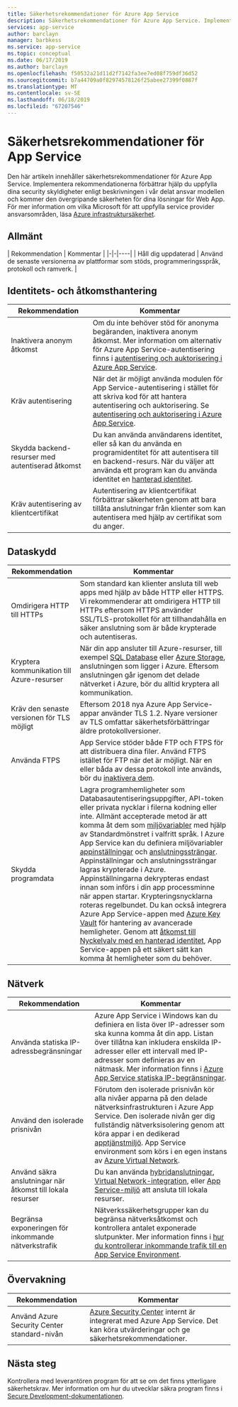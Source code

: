 ```yaml
---
title: Säkerhetsrekommendationer för Azure App Service
description: Säkerhetsrekommendationer för Azure App Service. Implementera rekommendationerna förbättrar hjälp du uppfylla dina security skyldigheter enligt beskrivningen i vår delat ansvar modellen och kommer den övergripande säkerheten för dina lösningar för web app.
services: app-service
author: barclayn
manager: barbkess
ms.service: app-service
ms.topic: conceptual
ms.date: 06/17/2019
ms.author: barclayn
ms.openlocfilehash: f50532a21d11d2f7142fa3ee7ed08f759df36d52
ms.sourcegitcommit: b7a44709a0f82974578126f25abee27399f0887f
ms.translationtype: MT
ms.contentlocale: sv-SE
ms.lasthandoff: 06/18/2019
ms.locfileid: "67207546"
---
```

# <a name="security-recommendations-for-app-service"></a>Säkerhetsrekommendationer för App Service

Den här artikeln innehåller säkerhetsrekommendationer för Azure App Service. Implementera rekommendationerna förbättrar hjälp du uppfylla dina security skyldigheter enligt beskrivningen i vår delat ansvar modellen och kommer den övergripande säkerheten för dina lösningar för Web App. För mer information om vilka Microsoft för att uppfylla service provider ansvarsområden, läsa [Azure infrastruktursäkerhet](../security/azure-security-infrastructure.md).

## <a name="general"></a>Allmänt

| Rekommendation | Kommentar |
|-|-|----|
| Håll dig uppdaterad | Använd de senaste versionerna av plattformar som stöds, programmeringsspråk, protokoll och ramverk. |

## <a name="identity-and-access-management"></a>Identitets- och åtkomsthantering

| Rekommendation | Kommentar |
|-|----|
| Inaktivera anonym åtkomst | Om du inte behöver stöd för anonyma begäranden, inaktivera anonym åtkomst. Mer information om alternativ för Azure App Service-autentisering finns i [autentisering och auktorisering i Azure App Service](overview-authentication-authorization.md).|
| Kräv autentisering | När det är möjligt använda modulen för App Service-autentisering i stället för att skriva kod för att hantera autentisering och auktorisering. Se [autentisering och auktorisering i Azure App Service](overview-authentication-authorization.md). |
| Skydda backend-resurser med autentiserad åtkomst | Du kan använda användarens identitet, eller så kan du använda en programidentitet för att autentisera till en backend-resurs. När du väljer att använda ett program kan du använda identitet en [hanterad identitet](overview-managed-identity.md).
| Kräv autentisering av klientcertifikat | Autentisering av klientcertifikat förbättrar säkerheten genom att bara tillåta anslutningar från klienter som kan autentisera med hjälp av certifikat som du anger. |

## <a name="data-protection"></a>Dataskydd

| Rekommendation | Kommentar |
|-|-|
| Omdirigera HTTP till HTTPs | Som standard kan klienter ansluta till web apps med hjälp av både HTTP eller HTTPS. Vi rekommenderar att omdirigera HTTP till HTTPs eftersom HTTPS använder SSL/TLS-protokollet för att tillhandahålla en säker anslutning som är både krypterade och autentiseras. |
| Kryptera kommunikation till Azure-resurser | När din app ansluter till Azure-resurser, till exempel [SQL Database](https://azure.microsoft.com/services/sql-database/) eller [Azure Storage](/azure/storage/), anslutningen som ligger i Azure. Eftersom anslutningen går igenom det delade nätverket i Azure, bör du alltid kryptera all kommunikation. |
| Kräv den senaste versionen för TLS möjligt | Eftersom 2018 nya Azure App Service-appar använder TLS 1.2. Nyare versioner av TLS omfattar säkerhetsförbättringar äldre protokollversioner. |
| Använda FTPS | App Service stöder både FTP och FTPS för att distribuera dina filer. Använd FTPS istället för FTP när det är möjligt. När en eller båda av dessa protokoll inte används, bör du [inaktivera dem](deploy-ftp.md#enforce-ftps). |
| Skydda programdata | Lagra programhemligheter som Databasautentiseringsuppgifter, API-token eller privata nycklar i filerna kodning eller inte. Allmänt accepterade metod är att komma åt dem som [miljövariabler](https://wikipedia.org/wiki/Environment_variable) med hjälp av Standardmönstret i valfritt språk. I Azure App Service kan du definiera miljövariabler [appinställningar](web-sites-configure.md) och [anslutningssträngar](web-sites-configure.md). Appinställningar och anslutningssträngar lagras krypterade i Azure. Appinställningarna dekrypteras endast innan som införs i din app processminne när appen startar. Krypteringsnycklarna roteras regelbundet. Du kan också integrera Azure App Service-appen med [Azure Key Vault](/azure/key-vault/) för hantering av avancerade hemligheter. Genom att [åtkomst till Nyckelvalv med en hanterad identitet](../key-vault/tutorial-web-application-keyvault.md), App Service-appen på ett säkert sätt kan komma åt hemligheter som du behöver. |

## <a name="networking"></a>Nätverk

| Rekommendation | Kommentar |
|-|-|
| Använda statiska IP-adressbegränsningar | Azure App Service i Windows kan du definiera en lista över IP-adresser som ska kunna komma åt din app. Listan över tillåtna kan inkludera enskilda IP-adresser eller ett intervall med IP-adresser som definieras av en nätmask. Mer information finns i [Azure App Service statiska IP-begränsningar](app-service-ip-restrictions.md).  |
| Använd den isolerade prisnivån | Förutom den isolerade prisnivån kör alla nivåer apparna på den delade nätverksinfrastrukturen i Azure App Service. Den isolerade nivån ger dig fullständig nätverksisolering genom att köra appar i en dedikerad [apptjänstmiljö](environment/intro.md). App Service environment som körs i en egen instans av [Azure Virtual Network](/azure/virtual-network/).|
| Använd säkra anslutningar när åtkomst till lokala resurser | Du kan använda [hybridanslutningar](app-service-hybrid-connections.md), [Virtual Network-integration](web-sites-integrate-with-vnet.md), eller [App Service-miljö](environment/intro.md) att ansluta till lokala resurser. |
| Begränsa exponeringen för inkommande nätverkstrafik | Nätverkssäkerhetsgrupper kan du begränsa nätverksåtkomst och kontrollera antalet exponerade slutpunkter. Mer information finns i [hur du kontrollerar inkommande trafik till en App Service Environment](environment/app-service-app-service-environment-control-inbound-traffic.md). |

## <a name="monitoring"></a>Övervakning

| Rekommendation | Kommentar |
|-|-|
|Använd Azure Security Center standard-nivån | [Azure Security Center](../security-center/security-center-app-services.md) internt är integrerat med Azure App Service. Det kan köra utvärderingar och ge säkerhetsrekommendationer. |

## <a name="next-steps"></a>Nästa steg

Kontrollera med leverantören program för att se om det finns ytterligare säkerhetskrav. Mer information om hur du utvecklar säkra program finns i [Secure Development-dokumentationen](../security/abstract-develop-secure-apps.md).
